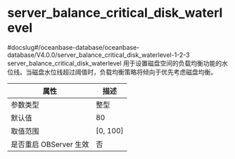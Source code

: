 server_balance_critical_disk_waterlevel 
============================================================
#docslug#/oceanbase-database/oceanbase-database/V4.0.0/server_balance_critical_disk_waterlevel-1-2-3
server_balance_critical_disk_waterlevel 用于设置磁盘空间的负载均衡功能的水位线。当磁盘水位线超过阈值时，负载均衡策略将倾向于优先考虑磁盘均衡。


|      **属性**      |   **描述**   |
|------------------|------------|
| 参数类型             | 整型         |
| 默认值              | 80         |
| 取值范围             | \[0, 100\] |
| 是否重启 OBServer 生效 | 否          |



